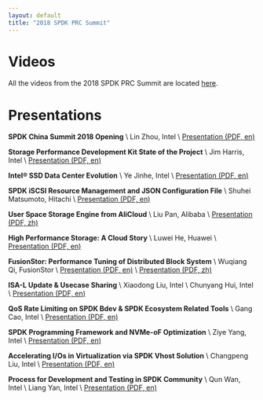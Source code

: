 ```yaml
---
layout: default
title: "2018 SPDK PRC Summit"
---
```


# Videos

All the videos from the 2018 SPDK PRC Summit are located [here](https://pan.baidu.com/s/1cYy9RTr1A1xrLJXUSjlhHQ#list/path=%2FSPDK_2018_Beijing_Summit_Video).

# Presentations

**SPDK China Summit 2018 Opening** \\
Lin Zhou, Intel \\
[Presentation (PDF, en)](https://review.spdk.io/download/events/2018-summit-prc/01_Zhou_Lin_SPDK_China_Summit_2018_Opening.pdf)

**Storage Performance Development Kit State of the Project** \\
Jim Harris, Intel \\
[Presentation (PDF, en)](https://review.spdk.io/download/events/2018-summit-prc/02_Jim_Harris_Storage_Performance_Development_Kit_State_Of_The_Project.pdf)

**Intel® SSD Data Center Evolution** \\
Ye Jinhe, Intel \\
[Presentation (PDF, en)](https://review.spdk.io/download/events/2018-summit-prc/03_Ye_Jinhe_Intel_SSD_DC_Evolution.pdf)

**SPDK iSCSI Resource Management and JSON Configuration File** \\
Shuhei Matsumoto, Hitachi \\
[Presentation (PDF, en)](https://review.spdk.io/download/events/2018-summit-prc/04_Shuhei_Matsumoto_iSCSI%20Resource%20Management%20and%20JSON%20Config%20File,%20S.%20Matsumoto,%20Hitachi,%20Ltd%20%28R1.1%29_16_9.pdf)

**User Space Storage Engine from AliCloud** \\
Liu Pan, Alibaba \\
[Presentation (PDF, zh)](https://review.spdk.io/download/events/2018-summit-prc/05_Liu_Pan_User%20Space%20Storage%20Engine%20from%20AliCloud.pdf)

**High Performance Storage: A Cloud Story** \\
Luwei He, Huawei \\
[Presentation (PDF, en)](https://review.spdk.io/download/events/2018-summit-prc/06_He_Luwei_High%20Performance%20Storage_A%20Cloud%20Story_v2.pdf)

**FusionStor: Performance Tuning of Distributed Block System** \\
Wuqiang Qi, FusionStor \\
[Presentation (PDF, en)](https://review.spdk.io/download/events/2018-summit-prc/07_Qi_Wuqiang_Fusionstack-fusionstor-spdk.pdf) \\
[Presentation (PDF, zh)](https://review.spdk.io/download/events/2018-summit-prc/07_Qi_Wuqiang_Fusionstack-fusionstor-spdk-Chinese.pdf)

**ISA-L Update & Usecase Sharing** \\
Xiaodong Liu, Intel \\
Chunyang Hui, Intel \\
[Presentation (PDF, en)](https://review.spdk.io/download/events/2018-summit-prc/08_Liu_Xiaodong_&_Hui_Chunyang_ISA-L_Update_and_Usercase_Sharing_SPDK_Summit_2018_China.pdf)

**QoS Rate Limiting on SPDK Bdev & SPDK Ecosystem Related Tools** \\
Gang Cao, Intel \\
[Presentation (PDF, en)](https://review.spdk.io/download/events/2018-summit-prc/09_Cao_Gang_QoS%20Rate%20Limiting%20on%20SPDK%20Bdev%20and%20Ecosystem%20Related%20Tools.pdf)

**SPDK Programming Framework and NVMe-oF Optimization** \\
Ziye Yang, Intel \\
[Presentation (PDF, en)](https://review.spdk.io/download/events/2018-summit-prc/10_Yang_Ziye_SPDK%20programming%20framework%20and%20NVMe-oF%20optimization.pdf)

**Accelerating I/Os in Virtualization via SPDK Vhost Solution** \\
Changpeng Liu, Intel \\
[Presentation (PDF, en)](https://review.spdk.io/download/events/2018-summit-prc/11_Liu_Changpeng_Accelerating%20IOs%20in%20virtualization%20via%20SPDK%20Vhost%20Solution_v1.pdf)

**Process for Development and Testing in SPDK Community** \\
Qun Wan, Intel \\
Liang Yan, Intel \\
[Presentation (PDF, en)](https://review.spdk.io/download/events/2018-summit-prc/12_Wan_Qun_&_Yan_Liang_Process%20for%20Development%20and%20Testing%20in%20SPDK%20Community%20v1.pdf)
